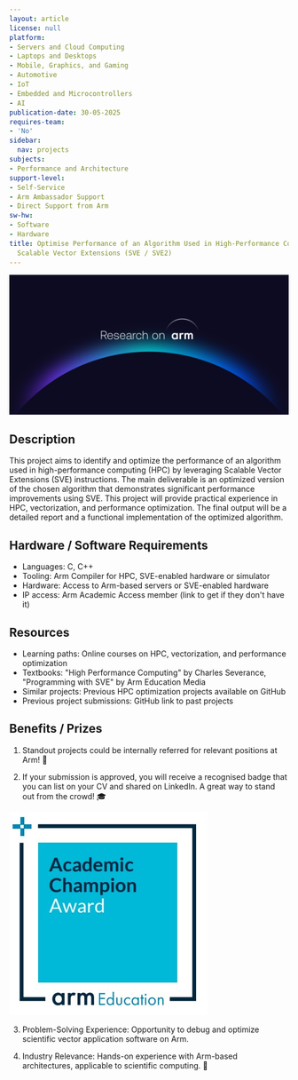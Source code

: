```yaml
---
layout: article
license: null
platform:
- Servers and Cloud Computing
- Laptops and Desktops
- Mobile, Graphics, and Gaming
- Automotive
- IoT
- Embedded and Microcontrollers
- AI
publication-date: 30-05-2025
requires-team:
- 'No'
sidebar:
  nav: projects
subjects:
- Performance and Architecture
support-level:
- Self-Service
- Arm Ambassador Support
- Direct Support from Arm
sw-hw:
- Software
- Hardware
title: Optimise Performance of an Algorithm Used in High-Performance Compute Using
  Scalable Vector Extensions (SVE / SVE2)
---
```


<img class="image image--xl" src="./images/Research_on_arm_banner.png"/>


## Description
This project aims to identify and optimize the performance of an algorithm used in high-performance computing (HPC) by leveraging Scalable Vector Extensions (SVE) instructions. The main deliverable is an optimized version of the chosen algorithm that demonstrates significant performance improvements using SVE. This project will provide practical experience in HPC, vectorization, and performance optimization. The final output will be a detailed report and a functional implementation of the optimized algorithm.

## Hardware / Software Requirements
- Languages: C, C++
- Tooling: Arm Compiler for HPC, SVE-enabled hardware or simulator
- Hardware: Access to Arm-based servers or SVE-enabled hardware
- IP access: Arm Academic Access member (link to get if they don't have it)

## Resources
- Learning paths: Online courses on HPC, vectorization, and performance optimization
- Textbooks: "High Performance Computing" by Charles Severance, "Programming with SVE" by Arm Education Media
- Similar projects: Previous HPC optimization projects available on GitHub
- Previous project submissions: GitHub link to past projects

## Benefits / Prizes

1. Standout projects could be internally referred for relevant positions at Arm! :page_with_curl:

2. If your submission is approved, you will receive a recognised badge that you can list on your CV and shared on LinkedIn. A great way to stand out from the crowd! :mortar_board:

<img class="image image--l" src="./images/ACA_badge.jpg"/>

3. Problem-Solving Experience: Opportunity to debug and optimize scientific vector application software on Arm.

4. Industry Relevance: Hands-on experience with Arm-based architectures, applicable to scientific computing.  :tada: